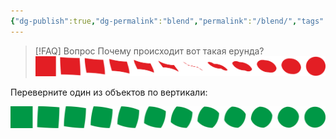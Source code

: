 ```yaml
---
{"dg-publish":true,"dg-permalink":"blend","permalink":"/blend/","tags":["FAQ"],"created":"2023-10-09T12:57:03.935+07:00","updated":"2024-04-03T23:18:32.666+07:00"}
---
```


> [!FAQ] Вопрос
> Почему происходит вот такая ерунда?
> ![](/img/user/assets/blend-wrong.png)

Переверните один из объектов по вертикали:

![](/img/user/assets/blend-good.png)
